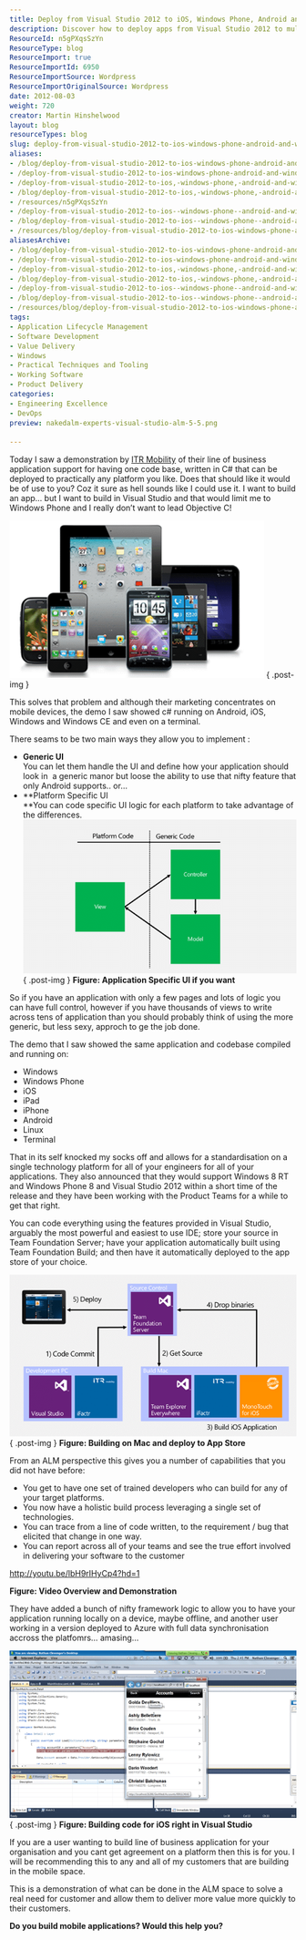 ```yaml
---
title: Deploy from Visual Studio 2012 to iOS, Windows Phone, Android and Windows
description: Discover how to deploy apps from Visual Studio 2012 to multiple platforms like iOS, Android, and Windows, streamlining your development process effectively.
ResourceId: n5gPXqsSzYn
ResourceType: blog
ResourceImport: true
ResourceImportId: 6950
ResourceImportSource: Wordpress
ResourceImportOriginalSource: Wordpress
date: 2012-08-03
weight: 720
creator: Martin Hinshelwood
layout: blog
resourceTypes: blog
slug: deploy-from-visual-studio-2012-to-ios-windows-phone-android-and-windows
aliases:
- /blog/deploy-from-visual-studio-2012-to-ios-windows-phone-android-and-windows
- /deploy-from-visual-studio-2012-to-ios-windows-phone-android-and-windows
- /deploy-from-visual-studio-2012-to-ios,-windows-phone,-android-and-windows
- /blog/deploy-from-visual-studio-2012-to-ios,-windows-phone,-android-and-windows
- /resources/n5gPXqsSzYn
- /deploy-from-visual-studio-2012-to-ios--windows-phone--android-and-windows
- /blog/deploy-from-visual-studio-2012-to-ios--windows-phone--android-and-windows
- /resources/blog/deploy-from-visual-studio-2012-to-ios-windows-phone-android-and-windows
aliasesArchive:
- /blog/deploy-from-visual-studio-2012-to-ios-windows-phone-android-and-windows
- /deploy-from-visual-studio-2012-to-ios-windows-phone-android-and-windows
- /deploy-from-visual-studio-2012-to-ios,-windows-phone,-android-and-windows
- /blog/deploy-from-visual-studio-2012-to-ios,-windows-phone,-android-and-windows
- /deploy-from-visual-studio-2012-to-ios--windows-phone--android-and-windows
- /blog/deploy-from-visual-studio-2012-to-ios--windows-phone--android-and-windows
- /resources/blog/deploy-from-visual-studio-2012-to-ios-windows-phone-android-and-windows
tags:
- Application Lifecycle Management
- Software Development
- Value Delivery
- Windows
- Practical Techniques and Tooling
- Working Software
- Product Delivery
categories:
- Engineering Excellence
- DevOps
preview: nakedalm-experts-visual-studio-alm-5-5.png

---
```

Today I saw a demonstration by [ITR Mobility](http://itr-mobility.com/) of their line of business application support for having one code base, written in C# that can be deployed to practically any platform you like. Does that should like it would be of use to you? Coz it sure as hell sounds like I could use it. I want to build an app… but I want to build in Visual Studio and that would limit me to Windows Phone and I really don’t want to lead Objective C!

[![image](images/image_thumb12-1-1.png "image")](http://blog.hinshelwood.com/files/2012/08/image13.png)
{ .post-img }

This solves that problem and although their marketing concentrates on mobile devices, the demo I saw showed c# running on Android, iOS, Windows and Windows CE and even on a terminal.

There seams to be two main ways they allow you to implement :

- **Generic UI**  
   You can let them handle the UI and define how your application should look in  a generic manor but loose the ability to use that nifty feature that only Android supports.. or…
- **Platform Specific UI  
   **You can code specific UI logic for each platform to take advantage of the differences.  
   [![image](images/image_thumb13-2-2.png "image")](http://blog.hinshelwood.com/files/2012/08/image14.png)  
  { .post-img }
  **Figure: Application Specific UI if you want**

So if you have an application with only a few pages and lots of logic you can have full control, however if you have thousands of views to write across tens of application than you should probably think of using the more generic, but less sexy, approch to ge the job done.

The demo that I saw showed the same application and codebase compiled and running on:

- Windows
- Windows Phone
- iOS
- iPad
- iPhone
- Android
- Linux
- Terminal

That in its self knocked my socks off and allows for a standardisation on a single technology platform for all of your engineers for all of your applications. They also announced that they would support Windows 8 RT and Windows Phone 8 and Visual Studio 2012 within a short time of the release and they have been working with the Product Teams for a while to get that right.

You can code everything using the features provided in Visual Studio, arguably the most powerful and easiest to use IDE; store your source in Team Foundation Server; have your application automatically built using Team Foundation Build; and then have it automatically deployed to the app store of your choice.

[**![image](images/image_thumb14-3-3.png "image")**](http://blog.hinshelwood.com/files/2012/08/image15.png)  
{ .post-img }
**Figure: Building on Mac and deploy to App Store**

From an ALM perspective this gives you a number of capabilities that you did not have before:

- You get to have one set of trained developers who can build for any of your target platforms.
- You now have a holistic build process leveraging a single set of technologies.
- You can trace from a line of code written, to the requirement / bug that elicited that change in one way.
- You can report across all of your teams and see the true effort involved in delivering your software to the customer

http://youtu.be/lbH9rIHyCp4?hd=1

**Figure: Video Overview and Demonstration**

They have added a bunch of nifty framework logic to allow you to have your application running locally on a device, maybe offline, and another user working in a version deployed to Azure with full data synchronisation accross the platfomrs… amasing…

[![image](images/image_thumb15-4-4.png "image")](http://blog.hinshelwood.com/files/2012/08/image16.png)  
{ .post-img }
**Figure: Building code for iOS right in Visual Studio**

If you are a user wanting to build line of business application for your organisation and you cant get agreement on a platform then this is for you. I will be recommending this to any and all of my customers that are building in the mobile space.

This is a demonstration of what can be done in the ALM space to solve a real need for customer and allow them to deliver more value more quickly to their customers.

**Do you build mobile applications? Would this help you?**

